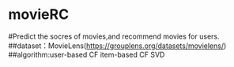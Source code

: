 # movieRC
#Predict the socres of movies,and recommend movies for users.
##dataset：MovieLens(https://grouplens.org/datasets/movielens/)
##algorithm:user-based CF   item-based CF  SVD
